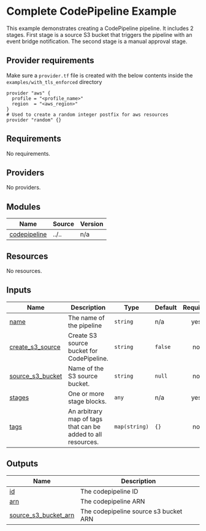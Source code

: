 # Complete CodePipeline Example
This example demonstrates creating a CodePipeline pipeline. It includes 2 stages. First stage is a source S3 bucket that triggers the pipeline with an event bridge notification. The second stage is a manual approval stage.


## Provider requirements
Make sure a `provider.tf` file is created with the below contents inside the `examples/with_tls_enforced` directory
```shell
provider "aws" {
  profile = "<profile_name>"
  region  = "<aws_region>"
}
# Used to create a random integer postfix for aws resources
provider "random" {}
```

<!-- BEGINNING OF PRE-COMMIT-TERRAFORM DOCS HOOK -->
## Requirements

No requirements.

## Providers

No providers.

## Modules

| Name | Source | Version |
|------|--------|---------|
| <a name="module_codepipeline"></a> [codepipeline](#module\_codepipeline) | ../.. | n/a |

## Resources

No resources.

## Inputs

| Name | Description | Type | Default | Required |
|------|-------------|------|---------|:--------:|
| <a name="input_name"></a> [name](#input\_name) | The name of the pipeline | `string` | n/a | yes |
| <a name="input_create_s3_source"></a> [create\_s3\_source](#input\_create\_s3\_source) | Create S3 source bucket for CodePipeline. | `string` | `false` | no |
| <a name="input_source_s3_bucket"></a> [source\_s3\_bucket](#input\_source\_s3\_bucket) | Name of the S3 source bucket. | `string` | `null` | no |
| <a name="input_stages"></a> [stages](#input\_stages) | One or more stage blocks. | `any` | n/a | yes |
| <a name="input_tags"></a> [tags](#input\_tags) | An arbitrary map of tags that can be added to all resources. | `map(string)` | `{}` | no |

## Outputs

| Name | Description |
|------|-------------|
| <a name="output_id"></a> [id](#output\_id) | The codepipeline ID |
| <a name="output_arn"></a> [arn](#output\_arn) | The codepipeline ARN |
| <a name="output_source_s3_bucket_arn"></a> [source\_s3\_bucket\_arn](#output\_source\_s3\_bucket\_arn) | The codepipeline source s3 bucket ARN |
<!-- END OF PRE-COMMIT-TERRAFORM DOCS HOOK -->
